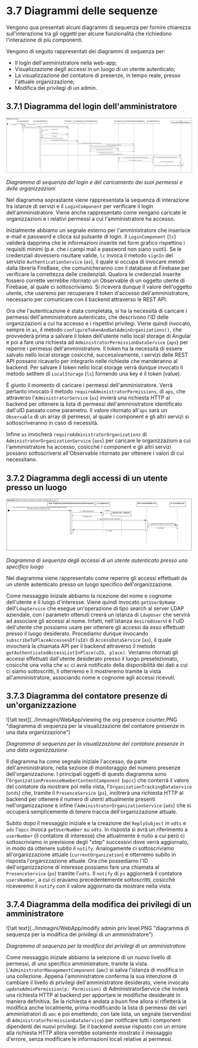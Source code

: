 # 3.7 Diagrammi delle sequenze 

Vengono qua presentati alcuni diagrammi di sequenza per fornire chiarezza sull'interazione tra gli oggetti per alcune funzionalità che richiedono l'interazione di più componenti.

Vengono di seguito rappresentati dei diagrammi di sequenza per:

-   Il login dell'amministratore nella web-app;
-   Visualizzazione degli accessi in un luogo di un utente autenticato;
-   La visualizzazione del contatore di presenze, in tempo reale, presso l'attuale organizzazione;
-   Modifica dei privilegi di un admin.


## 3.7.1 Diagramma del login dell'amministratore

![!alt text](../Immagini/WebApp/login.PNG "diagramma di sequenza del login e del caricamento dei permessi e delle organizzazioni")
<figcaption> <em> Diagramma di sequenza del login e del caricamento dei suoi permessi e delle organizzazioni </em> </figcaption>

Nel diagramma soprastante viene rappresentata la sequenza di interazione tra istanze di servizi e il `LoginComponent` per verificare il login dell'amministratore. Viene anche rappresentato come vengano caricate le organizzazioni e i relativi permessi a cui l'amministratore ha accesso.

Inizialmente abbiamo un segnale esterno per l'amministratore che inserisce e-mail e password e clicca sul pulsante di login. Il `LoginComponent` (`lc`) validerà dapprima che le informazioni inserite nel form grafico rispettino i requisiti minimi (p.e. che i campi mail e password non siano vuoti). Se le credenziali dovessero risultare valide, `lc` invoca il metodo `signIn` del servizio `AuthenticationService` (`as`), il quale si occupa di invocare metodi dalla libreria FireBase, che comunicheranno con il database di Firebase per verificare la correttezza delle credenziali. Qualora le credenziali inserite fossero corrette verrebbe ritornato un Observable di un oggetto utente di Firebase, al quale ci sottoscriviamo. Si riceverà dunque il valore dell'oggetto utente, che useremo per recuperare il token d'accesso dell'amministratore, necessario per comunicare con il backend attraverso le REST API.

Ora che l'autenticazione è stata completata, si ha la necessità di caricare i permessi dell'amministratore autenticato, che descrivono l'ID delle organizzazioni a cui ha accesso e i rispettivi privilegi. Viene quindi invocato, sempre in `as`, il metodo `configureTokenAndGetAdminOrganizations()`, che provvederà prima a salvare il token dell'utente nello local storage di Angular e poi a fare una richiesta ad `AdministratorPermissionDataService` (`aps`) per reperire i permessi dell'amministratore. Il token ha la necessità di essere salvato nello local storage cosicché, successivamente, i servizi delle REST API possano ricavarlo per integrarlo nelle richieste che manderanno al backend. Per salvare il token nello local storage verrà dunque invocato il metodo setItem di `LocalStorage` (`ls`) fornendo una key e il token (value).

È giunto il momento di caricare i permessi dell'amministratore. Verrà pertanto invocato il metodo `requireAdministratorPermissions`, di `aps`, che attraverso l'`AdministratorService` (`as`) invierà una richiesta HTTP al backend per ottenere la lista di permessi dell'amministratore identificato dall'uID passato come parametro. Il valore ritornato all'`aps` sarà un `Observable` di un array di permessi, al quale i component e gli altri servizi si sottoscriveranno in caso di necessità.

Infine `as` invocherà `requireAdministratorOrganizations` di `AdministratorOrganizationService` (`aos`) per caricare le organizzazioni a cui l'amministratore ha accesso, cosicché i component e gli altri servizi possano sottoscriversi all'Observable ritornato per ottenere i valori di cui necessitano.

## 3.7.2 Diagramma degli accessi di un utente presso un luogo

![!alt text](../Immagini/WebApp/SEQ_singleUserAccessesByName.PNG "diagramma di sequenza degli accessi di un utente autenticato presso uno specifico luogo")
<figcaption> <em> Diagramma di sequenza degli accessi di un utente autenticato presso uno specifico luogo </em> </figcaption>

Nel diagramma viene rappresentato come reperire gli accessi effettuati da un utente autenticato presso un luogo specifico dell'organizzazione.

Come messaggio iniziale abbiamo la ricezione del nome e cognome dell'utente e il luogo d'interesse. Viene quindi invocato `getUserByName` dell'`LdapService` che esegue un'operazione di tipo search al server LDAP aziendale, con i parametri ottenuti creerà un istanza di `LdapUser` che servirà ad associare gli accessi al nome. Infatti, nell'istanza `desiredUser`vi è l'uID dell'utente che possiamo usare per ottenere gli accessi da esso effettuati presso il luogo desiderato. Procediamo dunque invocando `subscribeToPlaceAccessesOf(uId)` di `AccessDataService` (`as`), il quale invocherà la chiamata API per il backend attraverso il metodo `getAuthenticatedAccessListInPlace(uID, place)`. Verranno ritornati gli accessi effettuati dall'utente desiderato presso il luogo preselezionato, cosicché una volta che `ac` ci avrà notificato della disponibilità dei dati a cui ci siamo sottoscritti, li otterremo e li mostreremo tramite la vista all'amministratore, associando nome e cognome agli accessi ricevuti.

## 3.7.3 Diagramma del contatore presenze di un'organizzazione

![!alt text](../Immagini/WebApp/viewing the org presence counter.PNG "diagramma di sequenza per la visualizzazione del contatore presenze in una data organizzazione")
<figcaption> <em> Diagramma di sequenza per la visualizzazione del contatore presenze in una data organizzazione </em> </figcaption>

Il diagramma ha come segnale iniziale l'accesso, da parte dell'amministratore, nella sezione di monitoraggio del numero presenze dell'organizzazione. I principali oggetti di questo diagramma sono l'`OrganizationPresenceNumberContentComponent` (`opcc`) che conterrà il valore del contatore da mostrare poi nella vista, l'`OrganizationTrackingDataService` (`otds`) che, tramite il `PresenceService` (`ps`), inoltrerà una richiesta HTTP al backend per ottenere il numero di utenti attualmente presenti nell'organizzazione e infine l'`AdministratorOrganizationService` (`ads`) che si occuperà semplicemente di tenere traccia dell'organizzazione attuale.

Subito dopo il messaggio iniziale e la creazione dei `ReplySubject` in `odts` e `ads` l'`opcc` invoca `getUserNumber` su `odts`. In risposta si avrà un riferimento a `userNumber` (il contatore di interesse) che attualmente è nullo a cui però ci sottoscriviamo in previsione degli "step" successivi dove verrà aggiornato, in modo da ottenere subito il `notify`. Analogamente ci sottoscriviamo all'organizzazione attuale (`currentOrganization`) e otterremo subito in risposta l'organizzazione attuale. Ora che possediamo l'ID dell'organizzazione di interesse possiamo fare una chiamata al `PresenceService` (`ps`) tramite l'`odts`. Il `notify` di `ps` aggiornerà il contatore `usersNumber`, a cui ci eravamo precedentemente sottoscritti, cosicché riceveremo il `notify` con il valore aggiornato da mostrare nella vista.

## 3.7.4 Diagramma della modifica dei privilegi di un amministratore

![!alt text](../Immagini/WebApp/modify admin priv level.PNG "diagramma di sequenza per la modifica dei privilegi di un amministratore")
<figcaption> <em> Diagramma di sequenza per la modifica dei privilegi di un amministratore </em> </figcaption>

Come messaggio iniziale abbiamo la selezione di un nuovo livello di permessi, di uno specifico amministratore, tramite la vista. L'`AdministratorManagementComponent` (`amc`) si salva l'istanza di modifica in una collezione. Appena l'amministratore conferma la sua intenzione di cambiare il livello di privilegi dell'amministratore desiderato, viene invocato `updateAdminPermission(p: Permission)` di AdministratorService che invierà una richiesta HTTP al backend per apportare le modifiche desiderate in maniera definitiva. Se la richiesta è andata a buon fine allora si rifletterà la modifica anche localmente, prima modificando la lista di permessi dei vari amministratori di `amc` e poi emettendo, con tale lista, un segnale (servendosi di `AdministratorPermissionDataService`) per notificare tutti i component dipendenti dei nuovi privilegi. Se il backend avesse risposto con un errore alla richiesta HTTP allora verrebbe solamente mostrato il messaggio d'errore, senza modificare le informazioni locali relative ai permessi.